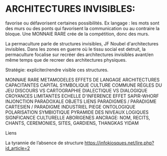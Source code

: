 # ARCHITECTURES INVISIBLES: 

favorise ou défavorisent certaines possibilités. Ex langage : les mots sont des murs ou des ponts qui favorisent la communication ou au contraire la bloque. Une MONNAIE RARE crée de la compétition, donc des murs.

La permaculture parle de structures invisibles, JF Noubel d'architectures invisibles. Dans les zones en guerre où le tissu social est detruit, la permaculture focalise sur recréer des architectures invisibles avant/en même temps que de recreer des architectures physiques.

Stratégie: expliciter/rendre visible ces structures.

MONNAIE RARE
METAMODELES
EFFETS DE LANGAGE
ARCHITECTURES CAPACITANTES
CAPITAL SYMBOLIQUE
CULTURE COMMUNE
RÈGLES DU JEU
DISCOURS VS CARTOGRAPHIE
DIALECTIQUE VS DIALOGIQUE
CROYANCES LIMITANTES
ECHELLE D'INFERENCE
EFFET SAPIR-WHORF
INJONCTION PARADOXALE
OBJETS LIENS
PARADIGMES / PARADIGME CARTESIEN / PARADIGME INDUSTRIEL
PIEGE ONTOLOGIQUE
POLARISATION SYMBIOTIQUE
PYRAMIDE DES NIVEAUX LOGIQUES
SIGNFICANCE CULTURELLE ABORIGENES
ANCRAGE: NOM, RECITS, CHANTS, CEREMONIES, SITES, GARDIENS, THANGKAS YIDAM


Liens

La tyrannie de l’absence de structure
https://infokiosques.net/lire.php?id_article=2
